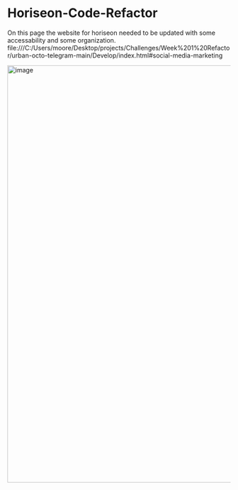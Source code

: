 # Horiseon-Code-Refactor

On this page the website for horiseon needed to be updated with some accessability and some organization.
file:///C:/Users/moore/Desktop/projects/Challenges/Week%201%20Refactor/urban-octo-telegram-main/Develop/index.html#social-media-marketing


<img width="940" alt="image" src="https://user-images.githubusercontent.com/97580954/151740845-70224437-38c3-4d65-9b05-96500dc1b590.png">
